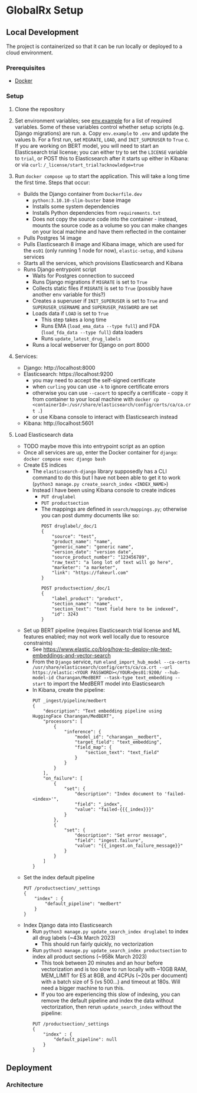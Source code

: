 # GlobalRx Setup

## Local Development
The project is containerized so that it can be run locally or deployed to a cloud environment.

### Prerequisites
- [Docker](https://docs.docker.com/get-docker/)

### Setup
1. Clone the repository
2. Set environment variables; see [env.example](./env.example) for a list of required variables. Some of these variables control whether setup scripts (e.g. Django migrations) are run.
    a. Copy `env.example` to `.env` and update the values
    b. For a first run, set `MIGRATE`, `LOAD`, and `INIT_SUPERUSER` to `True`
    c. If you are working on BERT model, you will need to start an Elasticsearch trial license; you can either try to set the `LICENSE` variable to `trial`, or POST this to Elasticsearch after it starts up either in Kibana: or via `curl`: `/_license/start_trial?acknowledge=true`
3. Run `docker compose up` to start the application. This will take a long time the first time. Steps that occur:
    - Builds the Django container from `Dockerfile.dev`
        - `python:3.10.10-slim-buster` base image
        - Installs some system dependencies
        - Installs Python dependencies from `requirements.txt`
        - Does not copy the source code into the container - instead, mounts the source code as a volume so you can make changes on your local machine and have them reflected in the container
    - Pulls Postgres 14 image
    - Pulls Elasticsearch 8 image and Kibana image, which are used for the `es01` (only running 1 node for now), `elastic-setup`, and `kibana` services
    - Starts all the services, which provisions Elasticsearch and Kibana
    - Runs Django entrypoint script
        - Waits for Postgres connection to succeed
        - Runs Django migrations if `MIGRATE` is set to `True`
        - Collects static files if `MIGRATE` is set to `True` (possibly have another env variable for this?)
        - Creates a superuser if `INIT_SUPERUSER` is set to `True` and `SUPERUSER_USERNAME` and `SUPERUSER_PASSWORD` are set
        - Loads data if `LOAD` is set to `True`
            - This step takes a long time
            - Runs EMA (`load_ema_data --type full`) and FDA (`load_fda_data --type full`) data loaders
            - Runs `update_latest_drug_labels`
        - Runs a local webserver for Django on port 8000
4. Services:
    - Django: http://localhost:8000
    - Elasticsearch: https://localhost:9200
        - you may need to accept the self-signed certificate
        - when `curling` you can use `-k` to ignore certificate errors
        - otherwise you can use `--cacert` to specify a certificate - copy it from container to your local machine with `docker cp <containerId>:/usr/share/elasticsearch/config/certs/ca/ca.crt .`)
        - or use Kibana console to interact with Elasticsearch instead
    - Kibana: http://localhost:5601

5. Load Elasticsearch data
    - TODO maybe move this into entrypoint script as an option
    - Once all services are up, enter the Docker container for `django`: `docker compose exec django bash`
    - Create ES indices
        - The `elasticsearch-django` library supposedly has a CLI command to do this but I have not been able to get it to work (`python3 manage.py create_search_index <INDEX_NAME>`)
        - Instead I have been using Kibana console to create indices
            - `PUT druglabel`
            - `PUT productsection`
            - The mappings are defined in `search/mappings.py`; otherwise you can post dummy documents like so:
                ```
                POST druglabel/_doc/1
                {
                    "source": "test",
                    "product_name": "name",
                    "generic_name": "generic name",
                    "version_date": "version date",
                    "source_product_number": "123456789",
                    "raw_text": "a long lot of text will go here",
                    "marketer": "a marketer",
                    "link": "https://fakeurl.com"
                }
                ```
                ```
                POST productsection/_doc/1
                {
                    "label_product": "product",
                    "section_name": "name",
                    "section_text": "text field here to be indexed",
                    "id": 3243
                }
                ```
    - Set up BERT pipeline (requires Elasticsearch trial license and ML features enabled; may not work well locally due to resource constraints)
        - See https://www.elastic.co/blog/how-to-deploy-nlp-text-embeddings-and-vector-search
        - From the `Django` service, run `eland_import_hub_model --ca-certs /usr/share/elasticsearch/config/certs/ca/ca.crt --url https://elastic:<YOUR PASSWORD></YOUR>@es01:9200/ --hub-model-id Charangan/MedBERT --task-type text_embedding --start` to import the MedBERT model into Elasticsearch
        - In Kibana, create the pipeline:
            ```
            PUT _ingest/pipeline/medbert
            {
                "description": "Text embedding pipeline using HuggingFace Charangan/MedBERT",
                "processors": [
                    {
                        "inference": {
                            "model_id": "charangan__medbert",
                            "target_field": "text_embedding",
                            "field_map": {
                                "section_text": "text_field"
                            }
                        }
                    }
                ],
                "on_failure": [
                    {
                        "set": {
                            "description": "Index document to 'failed-<index>'",
                            "field": "_index",
                            "value": "failed-{{{_index}}}"
                        }
                    },
                    {
                        "set": {
                            "description": "Set error message",
                            "field": "ingest.failure",
                            "value": "{{_ingest.on_failure_message}}"
                        }
                    }
                ]
            }
            ```
    - Set the index default pipeline
        ```
        PUT /productsection/_settings
        {
            "index" : {
                "default_pipeline": "medbert"
            }
        }
        ```
    - Index Django data into Elasticsearch
        - Run `python3 manage.py update_search_index druglabel` to index all drug labels (~43k March 2023)
            - This should run fairly quickly, no vectorization
        - Run `python3 manage.py update_search_index productsection` to index all product sections (~958k March 2023)
            - This took between 20 minutes and an hour before vectorization and is too slow to run locally with ~10GB RAM, MEM_LIMIT for ES at 8GB, and 4CPUs (~20s per document) with a batch size of 5 (vs 500...) and timeout at 180s. Will need a bigger machine to run this.
            - If you too are experiencing this slow of indexing, you can remove the default pipeline and index the data without vectorization, then rerun `update_search_index` without the pipeline:
            ```
            PUT /productsection/_settings
            {
                "index" : {
                    "default_pipeline": null
                }
            }
            ```

## Deployment

### Architecture